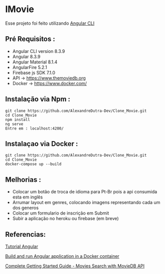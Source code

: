 # IMovie

Esse projeto foi feito utilizando [Angular CLI](https://github.com/angular/angular-cli)

## Pré Requisitos :

- Angular CLI version 8.3.9
- Angular 8.3.9
- Angular Material 8.1.4
- AngularFire 5.2.1
- Firebase js SDK 7.1.0
- API -> https://www.themoviedb.org
- Docker -> https://www.docker.com/

## Instalação via Npm :

```
git clone https://github.com/AlexandreDutra-Dev/Clone_Movie.git
cd Clone_Movie
npm install
ng serve
Entre em : localhost:4200/

```
## Instalaçao via Docker :
```
git clone https://github.com/AlexandreDutra-Dev/Clone_Movie.git
cd Clone_Movie
docker-compose up --build

```
## Melhorias :

- Colocar um botão de troca de idioma para Pt-Br pois a api consumida esta em inglês
- Arrumar layout em genres, colocando imagens representando cada um dos generos
- Colocar um formulario de inscrição em Submit
- Subir a aplicação no heroku ou firebase (em breve)

## Referencias:

[Tutorial Angular](https://angular.io/tutorial)

[Build and run Angular application in a Docker container](https://wkrzywiec.medium.com/build-and-run-angular-application-in-a-docker-container-b65dbbc50be8)

[Complete Getting Started Guide - Movies Search with MovieDB API](https://www.youtube.com/watch?v=bqSSLr8A8PU&t=2515s)

